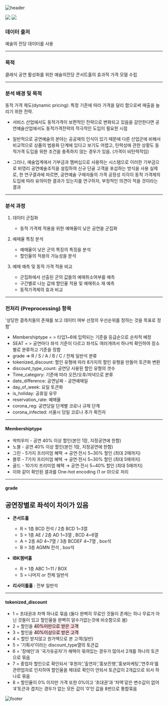 
![header](https://capsule-render.vercel.app/api?type=waving&color=auto&height=300&section=header&text=빅데이터콘&fontSize=90)

<img src="https://img.shields.io/badge/Python-3776AB?style=for-the-badge&logo=Python&logoColor=white"> <img src="https://img.shields.io/badge/jupyter-F37626?style=for-the-badge&logo=jupyter&logoColor=white">

### 데이터 출저
예술의 전당 데이터를 사용

-------------------------------


### 목적
클래식 공연 활성화를 위한 예술의전당 콘서트홀의 효과적 가격 모델 수립

------
### 분석 배경 및 목적
동적 가격 제도(dynamic pricing): 특정 기준에 따라 가격을 달리 함으로써 매출을 늘리기 위한 전략.

- 서비스 산업에서도 동적가격이 보편적인 전략으로 변화되고 있음을 감안한다면 공연예술산업에서도 동적가격전략의 적극적인 도입이 필요한 시점

- 일반적으로 공연예술의 분야는 공공재의 인식이 있기 때문에 다른 산업군에 비해서 비교적으로 상품의 범용화 단계에 있다고 보기도 어렵고, 탄력성에 관한 상황도 동적가격 도입을 위한 조건을 충족하지 않는 경우가 있음. (가격이 비탄력적임)

- 그러나, 예술업계에서 기부금과 멤버십으로 사용하는 시스템으로 이러한 기부금으로 비영리 공연예술조직을 설립하여 신규 단골 고객을 포섭하는 방식을 사용
실제로, 한 연구결과에 따르면, 공연예술 구매자들의 가격 공정성 지각이  동적 가격제의 도입에 따라 유의미한 결과가 있는지를 연구하자, 부정적인 의견이 적을 것이라는 결과

---------------------------
### 분석 과정

1. 데이터 군집화
   - 동적 가격제 적용을 위한 예매율이 낮은 공연을 군집화

2. 예매율 특징 분석
   - 예매율이 낮은 군의 특징의 특징을 분석
   - 할인율의 적용의 가능성을 분석
3. 예매 예측 및 동적 가격 적용 비교
   - 군집화에서 선출된 군의 값들의 예매취소여부를 예측
   - 구간별로 나눈 값에 할인율 적용 및 예매취소 재 예측
   - 동적가격제의 효과 비교
-------------------------------------
### 전처리 (Preprocessing) 항목
'상당한 결측치들의 존재를 보고 데이터 여부 선정의 우선순위를 정하는 것을 목표로 정함'
- Membershiptype = >  타입1~6에 입력되는 기준을 등급순으로 순차적 배정
- SEAT = > 공연마다 좌석 기준이 다르고 좌석도 여러개여서 하나씩 확인하여 장소별로 분류하고 기준을 정함
- grade => R / S / A / B / C / 전체 일반석   분류
- tokenized_discount: 할인 유형에 따라 8가지의 할인 유형을 만들어 토큰화 변환
- discount_type_count: 공연당 사용된 할인 유형의 갯수
- Time_category: 기준에 따라 오전/오후/저녁으로 분류
- date_difference: 공연날짜 - 공연예매일
- day_of_week: 요일 토큰화
- is_holiday: 공휴일 유무
- reservation_rate: 예매율
- corona_reg: 공연당일 단계별 코로나 규제 단계
- corona_infected: 서울시 당일 코로나 추가 확진자

----------------------------------------------------
#### Membershiptype

- 싹틔우미 - 공연 40% 이상 할인(본인 1장, 지정공연에 한함)
- 노블 - 공연 40% 이상 할인(본인 1장, 지정공연에 한함)
- 그린 - 5가지 프리미엄 혜택 → 공연·전시 5~30% 할인 (최대 2매까지)
- 블루 - 7가지 프리미엄 혜택 → 공연·전시 5~30% 할인 (최대 5매까지)
- 골드 - 10가지 프리미엄 혜택 → 공연·전시 5~40% 할인 (최대 5매까지)
- 이와 같이 확인된 결과를 One-hot encoding (1 or 0)으로 처리

------------------------------------
#### grade
<h2>공연장별로 좌석이 차이가 있음</h2>

- **콘서트홀**
    - R = 1층 BCD 전석 / 2층 BCD 1~3열
    - S = 1층 AE / 2층 AD 1~3열 , BCD 4~6열
    - A = 2층 AD 4~7열 / 3층 BCDEF 4~7열 , box석
    - B = 3층 AGMN 전석 , box석

- **IBK챔버홀**
    - R = 1층 ABC 1~11 / BOX
    - S = 나머지 or 전체 일반석

- **리사이틀홀** : 전부 일반석
------------------------------------

#### tokenized_discount
- 1 = 초대권과 차액 하나로 묶음 (둘다 완벽히 무료인 것들이 존재는 하나 무료가 아닌 것들이 있고 할인율을 완벽히 알수가없는것에 비슷함으로 봄) 
- 2 = 할인을 <mark style='background-color: #ffdce0'>40%미만으로 받은 고객</mark>
- 3 = 할인을 <mark style='background-color: #ffdce0'>40%이상으로 받은 고객</mark> 
- 4 = 할인 받지않고 원가액으로 본 고객(일반)
- 5 = ’기획사’이라는 discount_type열의 토큰값 
- 6 = '장애인’과 '국가유공자’가 해택이 묶여있는 경우가 많아서 2개를 하나의 토큰으로 묶음 
- 7 = 종업자 할인으로 확인되서 ’후원자’,’출연자’,’홍보진행’,’홍보마케팅’,’연주자’를 관련업자로 인지하여 할인율을 제대로 확인이 안되서 토큰값이 2개값으로 되서 하나로 묶음 
- 8 = 할인율이 0% 이지만 가격 또한 0%이고 ‘초대권’과 ‘차액’같은 변수값이 없어 ‘4’토큰과 겹치는 경우가 없는 모든 값이 ‘0’인 값을 8번으로 통합묶음 

   

   
![footer](https://capsule-render.vercel.app/api?section=footer&height=100)
